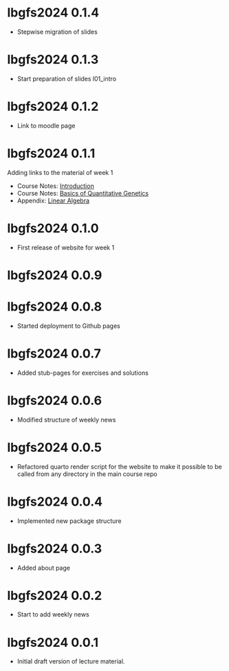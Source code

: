 # lbgfs2024 0.1.4

* Stepwise migration of slides

# lbgfs2024 0.1.3

* Start preparation of slides l01_intro

# lbgfs2024 0.1.2

* Link to moodle page

# lbgfs2024 0.1.1

Adding links to the material of week 1

* Course Notes: [Introduction](https://charlotte-ngs.github.io/lbgfs2024/course_notes/01_intro.pdf)
* Course Notes: [Basics of Quantitative Genetics](https://charlotte-ngs.github.io/lbgfs2024/course_notes/02_basic_qg.pdf)
* Appendix: [Linear Algebra](https://charlotte-ngs.github.io/lbgfs2024/course_notes/A1_lin_alg.pdf)

# lbgfs2024 0.1.0

* First release of website for week 1

# lbgfs2024 0.0.9

# lbgfs2024 0.0.8

* Started deployment to Github pages

# lbgfs2024 0.0.7

* Added stub-pages for exercises and solutions

# lbgfs2024 0.0.6

* Modified structure of weekly news

# lbgfs2024 0.0.5

* Refactored quarto render script for the website to make it possible to be called from any directory in the main course repo

# lbgfs2024 0.0.4

* Implemented new package structure

# lbgfs2024 0.0.3

* Added about page

# lbgfs2024 0.0.2

* Start to add weekly news

# lbgfs2024 0.0.1

* Initial draft version of lecture material.
